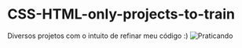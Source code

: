 # CSS-HTML-only-projects-to-train
Diversos projetos com o intuito de refinar meu código  :)
![Praticando](https://user-images.githubusercontent.com/77738183/174458423-c8364b45-fd89-488c-9b2b-248ad2466f18.png)
